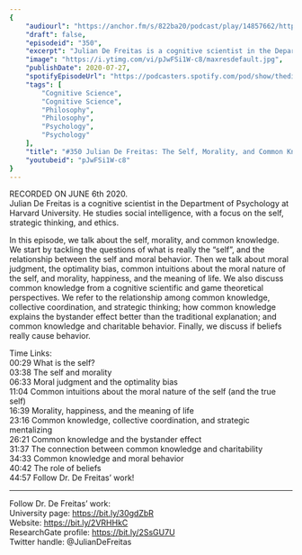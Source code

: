 ```yaml
---
{
	"audiourl": "https://anchor.fm/s/822ba20/podcast/play/14857662/https%3A%2F%2Fd3ctxlq1ktw2nl.cloudfront.net%2Fproduction%2F2020-5-7%2F80240103-44100-2-724d2c9a1b82b.m4a",
	"draft": false,
	"episodeid": "350",
	"excerpt": "Julian De Freitas is a cognitive scientist in the Department of Psychology at Harvard University. He studies social intelligence, with a focus on the self, strategic thinking, and ethics.",
	"image": "https://i.ytimg.com/vi/pJwFSi1W-c8/maxresdefault.jpg",
	"publishDate": 2020-07-27,
	"spotifyEpisodeUrl": "https://podcasters.spotify.com/pod/show/thedissenter/episodes/350-Julian-De-Freitas-The-Self--Morality--And-Common-Knowledge-ef3tvu",
	"tags": [
		"Cognitive Science",
		"Cognitive Science",
		"Philosophy",
		"Philosophy",
		"Psychology",
		"Psychology"
	],
	"title": "#350 Julian De Freitas: The Self, Morality, and Common Knowledge",
	"youtubeid": "pJwFSi1W-c8"
}
---
```

RECORDED ON JUNE 6th 2020.  
Julian De Freitas is a cognitive scientist in the Department of Psychology at Harvard University. He studies social intelligence, with a focus on the self, strategic thinking, and ethics.

In this episode, we talk about the self, morality, and common knowledge. We start by tackling the questions of what is really the “self”, and the relationship between the self and moral behavior. Then we talk about moral judgment, the optimality bias, common intuitions about the moral nature of the self, and morality, happiness, and the meaning of life. We also discuss common knowledge from a cognitive scientific and game theoretical perspectives. We refer to the relationship among common knowledge, collective coordination, and strategic thinking; how common knowledge explains the bystander effect better than the traditional explanation; and common knowledge and charitable behavior. Finally, we discuss if beliefs really cause behavior.

Time Links:  
<time>00:29</time> What is the self?  
<time>03:38</time> The self and morality  
<time>06:33</time> Moral judgment and the optimality bias  
<time>11:04</time> Common intuitions about the moral nature of the self (and the true self)  
<time>16:39</time> Morality, happiness, and the meaning of life  
<time>23:16</time> Common knowledge, collective coordination, and strategic mentalizing  
<time>26:21</time> Common knowledge and the bystander effect  
<time>31:37</time> The connection between common knowledge and charitability  
<time>34:33</time> Common knowledge and moral behavior  
<time>40:42</time> The role of beliefs  
<time>44:57</time> Follow Dr. De Freitas’ work!

---

Follow Dr. De Freitas’ work:  
University page: https://bit.ly/30gdZbR  
Website: https://bit.ly/2VRHHkC  
ResearchGate profile: https://bit.ly/2SsGU7U  
Twitter handle: @JulianDeFreitas
